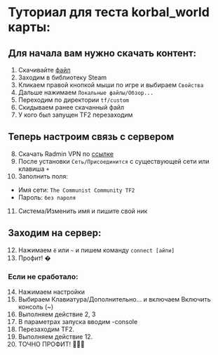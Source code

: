 # Туториал для теста korbal_world карты:
## Для начала вам нужно скачать контент:
1. Скачивайте [файл](https://github.com/Ardub92/korbal_world/raw/main/content_for_test/korbal_world_test_02.vpk)
2. Заходим в библиотеку Steam
3. Кликаем правой кнопкой мыши по игре и выбираем `Cвойства`
4. Дальше нажимаем `Локальные файлы/Обзор...`
5. Переходим по директории `tf/custom`
6. Скидываем ранее скачанный файл
7. У кого был запущен TF2 перезаходим

## Теперь настроим связь с сервером
8. Скачать Radmin VPN по [ссылке](https://www.radmin-vpn.com/ru/)
9. После установки `Сеть/Присоединится` с существующей сети или клавиша `+`
10. Заполнить поля:
- Имя сети: `The Communist Community TF2`
- Пароль: `без пароля`
11. Система/Изменить имя и пишите свой ник

## Заходим на сервер:
12. Нажимаем `ё` или `~` и пишем команду `connect [айпи]`
13. Профит! �
### Если не сработало:
14. Нажимаем настройки
15. Выбираем Клавиатура/Дополнительно... и включаем Включить консоль (~)
16. Выполняем действие 2, 3
17. В параметрах запуска вводим -console
18. Перезаходим TF2.
19. Выполняем действие 12.
20. ТОЧНО ПРОФИТ! 🥳🥳🥳

